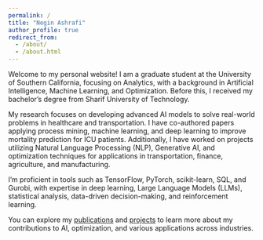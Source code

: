 ```yaml
---
permalink: /
title: "Negin Ashrafi"
author_profile: true
redirect_from: 
  - /about/
  - /about.html
---
```


Welcome to my personal website! I am a graduate student at the University of Southern California, focusing on Analytics, with a background in Artificial Intelligence, Machine Learning, and Optimization. Before this, I received my bachelor’s degree from Sharif University of Technology.

My research focuses on developing advanced AI models to solve real-world problems in healthcare and transportation. I have co-authored papers applying process mining, machine learning, and deep learning to improve mortality prediction for ICU patients. Additionally, I have worked on projects utilizing Natural Language Processing (NLP), Generative AI, and optimization techniques for applications in transportation, finance, agriculture, and manufacturing.

I’m proficient in tools such as TensorFlow, PyTorch, scikit-learn, SQL, and Gurobi, with expertise in deep learning, Large Language Models (LLMs), statistical analysis, data-driven decision-making, and reinforcement learning.

You can explore my [publications](https://negiiinx.github.io/publications/) and [projects](https://negiiinx.github.io/projects/) to learn more about my contributions to AI, optimization, and various applications across industries.
